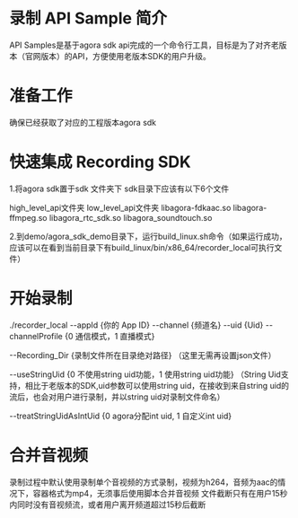 # 录制 API Sample 简介
API Samples是基于agora sdk api完成的一个命令行工具，目标是为了对齐老版本（官网版本）的API，方便使用老版本SDK的用户升级。

# 准备工作
确保已经获取了对应的工程版本agora sdk

# 快速集成 Recording SDK
1.将agora sdk置于sdk 文件夹下
sdk目录下应该有以下6个文件

high_level_api文件夹
low_level_api文件夹
libagora-fdkaac.so
libagora-ffmpeg.so
libagora_rtc_sdk.so
libagora_soundtouch.so

2.到demo/agora_sdk_demo目录下，运行build_linux.sh命令（如果运行成功，应该可以在看到当前目录下有build_linux/bin/x86_64/recorder_local可执行文件）

# 开始录制
./recorder_local --appId {你的 App ID} --channel {频道名} --uid {Uid} --channelProfile {0 通信模式，1 直播模式}

--Recording_Dir {录制文件所在目录绝对路径}
（这里无需再设置json文件）

--useStringUid {0 不使用string uid功能，1 使用string uid功能}
（String Uid支持，相比于老版本的SDK,uid参数可以使用string uid，在接收到来自string uid的流后，也会对用户进行录制，并以string uid对录制文件命名）

--treatStringUidAsIntUid {0 agora分配int uid, 1 自定义int uid}


# 合并音视频
录制过程中默认使用录制单个音视频的方式录制，视频为h264，音频为aac的情况下，容器格式为mp4，无须事后使用脚本合并音视频
文件截断只有在用户15秒内同时没有音视频流，或者用户离开频道超过15秒后截断
